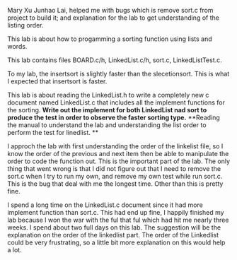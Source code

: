 Mary Xu
Junhao Lai, helped me with bugs which is remove sort.c from project to build it; and explanation for the lab to get understanding of the listing order.

This lab is about how to progamming a sorting function using lists and words.

This lab contains files BOARD.c/h, LinkedList.c/h, sort.c, LinkedListTest.c.

To my lab, the insertsort is slightly faster than the slecetionsort. This is what I expected that insertsort is faster. 

This lab is about reading the LinkedList.h to write a completely new c document named LinkedList.c that includes all the implement functions for the sorting. **Write out the implement for both LinkedList nad sort to produce the test in order to observe the faster sorting type.** **Reading the manual to understand the lab and understanding the list order to perform the test for linedlist. **

I approch the lab with first understanding the order of the linkelist file, so I know the order of the previous and next item then be able to manipulate the order to code the function out. This is the important part of the lab. The only thing that went wrong is that I did not figure out that I need to remove the sort.c when I try to run my own, and remove my own test while run sort.c. This is the bug that deal with me the longest time. Other than this is pretty fine.

I spend a long time on the LinkedList.c document since it had more implement function than sort.c. This had end up fine, I happily finished my lab because I won the war with the ful that ful which had hit me nearly three weeks. I spend about two full days on this lab. The suggestion will be the explanation on the order of the linkedlist part. The order of the Linkedlist could be very frustrating, so a little bit more explanation on this would help a lot. 
